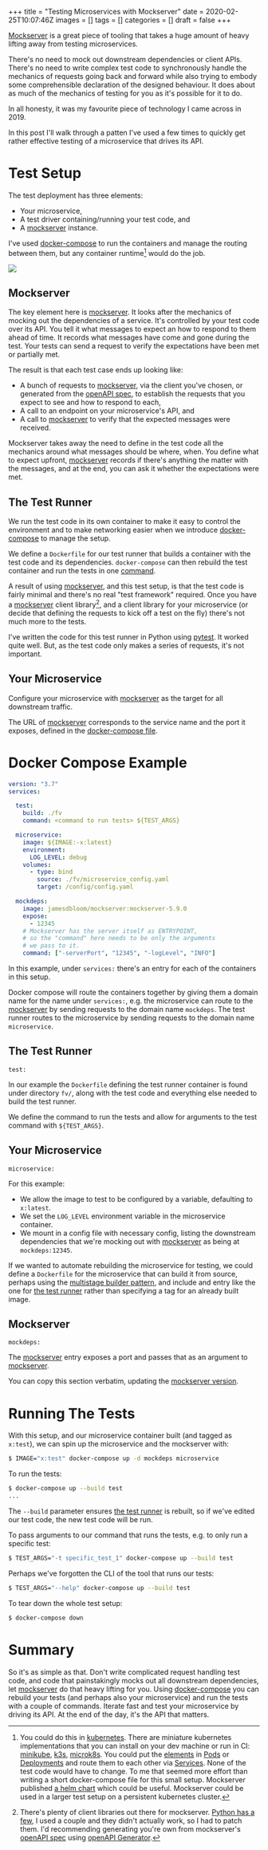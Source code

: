 +++
title = "Testing Microservices with Mockserver"
date = 2020-02-25T10:07:46Z
images = []
tags = []
categories = []
draft = false
+++

[Mockserver][mockserver] is a great piece of tooling that takes a huge amount
of heavy lifting away from testing microservices.

There's no need to mock out downstream dependencies or client APIs.  There's no
need to write complex test code to synchronously handle the mechanics of
requests going back and forward while also trying to embody some comprehensible
declaration of the designed behaviour.  It does about as much of the mechanics
of testing for you as it's possible for it to do.

In all honesty, it was my favourite piece of technology I came across in 2019.

In this post I'll walk through a patten I've used a few times to quickly get
rather effective testing of a microservice that drives its API.

# Test Setup

The test deployment has three elements:
* Your microservice,
* A test driver containing/running your test code, and
* A [mockserver][mockserver] instance.

I've used [docker-compose][doco] to run the containers and manage the routing
between them, but any container runtime[^1] would do the job.

[![](https://mermaid.ink/img/eyJjb2RlIjoiZ3JhcGggQlRcbnN1YmdyYXBoIGRvY2tlci1jb21wb3NlXG50ZXN0LXJ1bm5lci0tPnxcInRlc3QtcnVubmVycHJvZ3JhbXMgbW9ja3NlcnZlclwifG1vY2tzZXJ2ZXJcbm1vY2tzZXJ2ZXItLS18XCJtb2Nrc2VydmVyIG1vY2tzIG91dCB0aGUgbWljcm9zZXJ2aWNlIGRlcGVuZGVuY2llcyBhbmQgcmVjb3JkcyBtZXNzYWdlc1wifGEobWljcm9zZXJ2aWNlKVxudGVzdC1ydW5uZXItLT58XCJ0ZXN0LXJ1bm5lciBraWNrcyBtaWNyb3NlcnZpY2UgQVBJIHRvIHN0YXJ0IHRlc3RcInxhKG1pY3Jvc2VydmljZSlcbmVuZFxuXHRcdCIsIm1lcm1haWQiOnsidGhlbWUiOiJkZWZhdWx0In0sInVwZGF0ZUVkaXRvciI6ZmFsc2V9)](https://mermaid-js.github.io/mermaid-live-editor/#/edit/eyJjb2RlIjoiZ3JhcGggQlRcbnN1YmdyYXBoIGRvY2tlci1jb21wb3NlXG50ZXN0LXJ1bm5lci0tPnxcInRlc3QtcnVubmVycHJvZ3JhbXMgbW9ja3NlcnZlclwifG1vY2tzZXJ2ZXJcbm1vY2tzZXJ2ZXItLS18XCJtb2Nrc2VydmVyIG1vY2tzIG91dCB0aGUgbWljcm9zZXJ2aWNlIGRlcGVuZGVuY2llcyBhbmQgcmVjb3JkcyBtZXNzYWdlc1wifGEobWljcm9zZXJ2aWNlKVxudGVzdC1ydW5uZXItLT58XCJ0ZXN0LXJ1bm5lciBraWNrcyBtaWNyb3NlcnZpY2UgQVBJIHRvIHN0YXJ0IHRlc3RcInxhKG1pY3Jvc2VydmljZSlcbmVuZFxuXHRcdCIsIm1lcm1haWQiOnsidGhlbWUiOiJkZWZhdWx0In0sInVwZGF0ZUVkaXRvciI6ZmFsc2V9)

## Mockserver

The key element here is [mockserver][mockserver]. It looks after the mechanics
of mocking out the dependencies of a service.  It's controlled by your test
code over its API. You tell it what messages to expect an how to respond to
them ahead of time. It records what messages have come and gone during the
test.  Your tests can send a request to verify the expectations have been met
or partially met.

The result is that each test case ends up looking like:
* A bunch of requests to [mockserver][mockserver], via the client you've
  chosen, or generated from the [openAPI spec][openapispec], to establish the
  requests that you expect to see and how to respond to each,
* A call to an endpoint on your microservice's API, and
* A call to [mockserver][mockserver] to verify that the expected messages were
  received.

Mockserver takes away the need to define in the test code all the mechanics
around what messages should be where, when. You define what to expect upfront,
[mockserver][mockserver] records if there's anything the matter with the
messages, and at the end, you can ask it whether the expectations were met.

## The Test Runner

We run the test code in its own container to make it easy to control the
environment and to make networking easier when we introduce
[docker-compose][doco] to manage the setup.

We define a `Dockerfile` for our test runner that builds a container with the
test code and its dependencies. `docker-compose` can then rebuild the test
container and run the tests in one [command](#running-the-tests).

A result of using [mockserver][mockserver], and this test setup, is that the
test code is fairly minimal and there's no real "test framework" required.
Once you have a [mockserver][mockserver] client library[^2], and a client
library for your microservice (or decide that defining the requests to kick off
a test on the fly) there's not much more to the tests.

I've written the code for this test runner in Python using [pytest][pytest].
It worked quite well.  But, as the test code only makes a series of requests,
it's not important.

## Your Microservice

Configure your microservice with [mockserver][mockserver] as the target for all
downstream traffic.

The URL of [mockserver][mockserver] corresponds to the service name and the
port it exposes, defined in the [docker-compose file](#docker-compose-example).

# Docker Compose Example

```yaml
version: "3.7"
services:

  test:
    build: ./fv
    command: <command to run tests> ${TEST_ARGS}

  microservice:
    image: ${IMAGE:-x:latest}
    environment:
      LOG_LEVEL: debug
    volumes:
      - type: bind
        source: ./fv/microservice_config.yaml
        target: /config/config.yaml

  mockdeps:
    image: jamesdbloom/mockserver:mockserver-5.9.0
    expose:
      - 12345
    # Mockserver has the server itself as ENTRYPOINT,
    # so the "command" here needs to be only the arguments
    # we pass to it.
    command: ["-serverPort", "12345", "-logLevel", "INFO"]

```

In this example, under `services:` there's an entry for each of the containers
in this setup.

Docker compose will route the containers together by giving them a domain name
for the name under `services:`, e.g. the microservice can route to the
[mockserver][mockserver] by sending requests to the domain name `mockdeps`. The
test runner routes to the microservice by sending requests to the domain name
`microservice`.

## The Test Runner

`test:`

In our example the `Dockerfile` defining the test runner container is found
under directory `fv/`, along with the test code and everything else needed to
build the test runner.

We define the command to run the tests and allow for arguments to the test
command with `${TEST_ARGS}`.

## Your Microservice

`microservice:`

For this example:
* We allow the image to test to be configured by a variable, defaulting to
  `x:latest`.
* We set the `LOG_LEVEL` environment variable in the microservice container.
* We mount in a config file with necessary config, listing the downstream
  dependencies that we're mocking out with [mockserver][mockserver] as being at
  `mockdeps:12345`.

If we wanted to automate rebuilding the microservice for testing, we could
define a `Dockerfile` for the microservice that can build it from source,
perhaps using the [multistage builder pattern][builder], and include and entry
like the one for [the test runner](#the-test-runner-2) rather than specifying a
tag for an already built image.

## Mockserver

`mockdeps:`

The [mockserver][mockserver] entry exposes a port and passes that as an
argument to [mockserver][mockserver].

You can copy this section verbatim, updating the [mockserver version][mockver].

# Running The Tests

With this setup, and our microservice container built (and tagged as `x:test`),
we can spin up the microservice and the mockserver with:

```bash
$ IMAGE="x:test" docker-compose up -d mockdeps microservice
```

To run the tests:

```bash
$ docker-compose up --build test
...
```

The `--build` parameter ensures [the test runner](#the-test-runner) is rebuilt,
so if we've edited our test code, the new test code will be run.

To pass arguments to our command that runs the tests, e.g. to only run a
specific test:

```bash
$ TEST_ARGS="-t specific_test_1" docker-compose up --build test
```

Perhaps we've forgotten the CLI of the tool that runs our tests:

```bash
$ TEST_ARGS="--help" docker-compose up --build test
```

To tear down the whole test setup:

```bash
$ docker-compose down
```

# Summary

So it's as simple as that.  Don't write complicated request handling test code,
and code that painstakingly mocks out all downstream dependencies, let
[mockserver][mockserver] do that heavy lifting for you. Using
[docker-compose][doco] you can rebuild your tests (and perhaps also your
microservice) and run the tests with a couple of commands.  Iterate fast and
test your microservice by driving its API.  At the end of the day, it's the API
that matters.

[^1]: You could do this in [kubernetes](https://kubernetes.io/). There are
  miniature kubernetes implementations that you can install on your dev machine
  or run in CI: [minikube](https://github.com/kubernetes/minikube),
  [k3s](https://k3s.io/), [microk8s](https://microk8s.io/). You could put the
  [elements](#test-setup) in
  [Pods](https://kubernetes.io/docs/concepts/workloads/pods/pod-overview/) or
  [Deployments](https://kubernetes.io/docs/concepts/workloads/controllers/deployment/)
  and route them to each other via
  [Services](https://kubernetes.io/docs/concepts/services-networking/service/).
  None of the test code would have to change. To me that seemed more effort
  than writing a short docker-compose file for this small setup.  Mockserver
  published [a helm chart](http://www.mock-server.com/where/kubernetes.html)
  which could be useful.  Mockserver could be used in a larger test setup on a
  persistent kubernetes cluster.
[^2]: There's plenty of client libraries out there for mockserver.  [Python has
  a few](https://pypi.org/search/?q=mockserver), I used a couple and they
  didn't actually work, so I had to patch them.  I'd recommending generating
  you're own from mockserver's [openAPI
  spec](https://app.swaggerhub.com/apis/jamesdbloom/mock-server-openapi/5.0.x)
  using [openAPI Generator](https://github.com/OpenAPITools/openapi-generator).

[mockserver]: http://www.mock-server.com/
[openapispec]: https://app.swaggerhub.com/apis/jamesdbloom/mock-server-openapi/5.0.x
[doco]: https://docs.docker.com/compose/
[pytest]: https://docs.pytest.org/en/latest/
[mockver]: https://hub.docker.com/r/jamesdbloom/mockserver/tags
[builder]: https://docs.docker.com/develop/develop-images/multistage-build/
